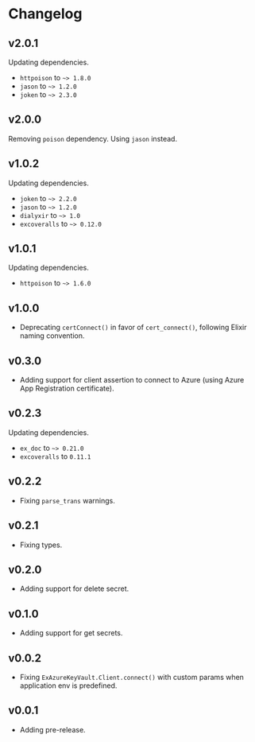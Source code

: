 # Changelog

## v2.0.1

Updating dependencies.

* `httpoison` to `~> 1.8.0`
* `jason` to `~> 1.2.0`
* `joken` to `~> 2.3.0`

## v2.0.0

Removing `poison` dependency. Using `jason` instead.

## v1.0.2

Updating dependencies.

* `joken` to `~> 2.2.0`
* `jason` to `~> 1.2.0`
* `dialyxir` to `~> 1.0`
* `excoveralls` to `~> 0.12.0`

## v1.0.1

Updating dependencies.

* `httpoison` to `~> 1.6.0`

## v1.0.0

* Deprecating `certConnect()` in favor of `cert_connect()`, following Elixir naming convention.

## v0.3.0

* Adding support for client assertion to connect to Azure (using Azure App Registration certificate).

## v0.2.3

Updating dependencies.

* `ex_doc` to `~> 0.21.0`
* `excoveralls` to `0.11.1`

## v0.2.2

* Fixing `parse_trans` warnings.

## v0.2.1

* Fixing types.

## v0.2.0

* Adding support for delete secret.

## v0.1.0

* Adding support for get secrets.

## v0.0.2

* Fixing `ExAzureKeyVault.Client.connect()` with custom params when application env is predefined.

## v0.0.1

* Adding pre-release.
